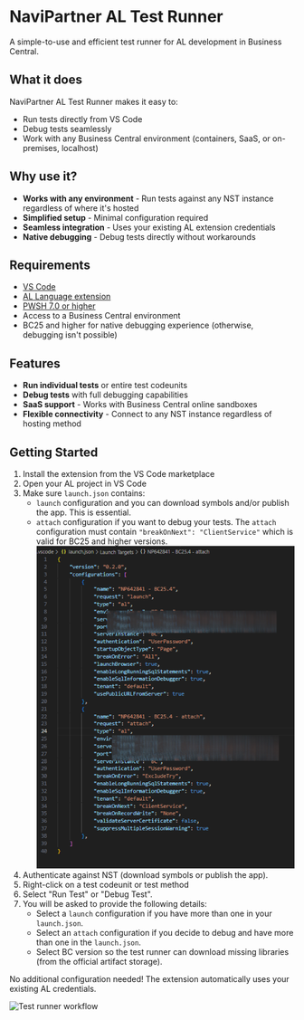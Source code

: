 # NaviPartner AL Test Runner

A simple-to-use and efficient test runner for AL development in Business Central.

## What it does

NaviPartner AL Test Runner makes it easy to:

- Run tests directly from VS Code
- Debug tests seamlessly
- Work with any Business Central environment (containers, SaaS, or on-premises, localhost)

## Why use it?

- **Works with any environment** - Run tests against any NST instance regardless of where it's hosted
- **Simplified setup** - Minimal configuration required
- **Seamless integration** - Uses your existing AL extension credentials
- **Native debugging** - Debug tests directly without workarounds

## Requirements

- [VS Code](https://code.visualstudio.com/)
- [AL Language extension](https://marketplace.visualstudio.com/items?itemName=ms-dynamics-smb.al)
- [PWSH 7.0 or higher](https://learn.microsoft.com/en-us/powershell/scripting/install/installing-powershell-on-windows?view=powershell-7.4#installing-the-msi-package)
- Access to a Business Central environment
- BC25 and higher for native debugging experience (otherwise, debugging isn't possible)

## Features

- **Run individual tests** or entire test codeunits
- **Debug tests** with full debugging capabilities
- **SaaS support** - Works with Business Central online sandboxes
- **Flexible connectivity** - Connect to any NST instance regardless of hosting method


## Getting Started

1. Install the extension from the VS Code marketplace
2. Open your AL project in VS Code
3. Make sure `launch.json` contains:  
   - `launch` configuration and you can download symbols and/or publish the app. This is essential.
   - `attach` configuration if you want to debug your tests. The `attach` configuration must contain `"breakOnNext": "ClientService"` which is valid for BC25 and higher versions.
   ![launch.json example](.\media\image.png)
4. Authenticate against NST (download symbols or publish the app).
5. Right-click on a test codeunit or test method
6. Select "Run Test" or "Debug Test".
7. You will be asked to provide the following details:
    - Select a `launch` configuration if you have more than one in your `launch.json`.
    - Select an `attach` configuration if you decide to debug and have more than one in the `launch.json`.
    - Select BC version so the test runner can download missing libraries (from the official artifact storage).

No additional configuration needed! The extension automatically uses your existing AL credentials.

![Test runner workflow](.\media\NaviPartner-AL-Test-Runner.gif)